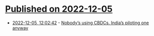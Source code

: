 # [Published on 2022-12-05](index.md)

* [2022-12-05, 12:02:42](https://news.ycombinator.com/item?id=33864447) - [Nobody’s using CBDCs. India’s piloting one anyway](https://techmonitor.ai/policy/digital-economy/nobodys-using-cbdcs-indias-piloting-one-anyway)
